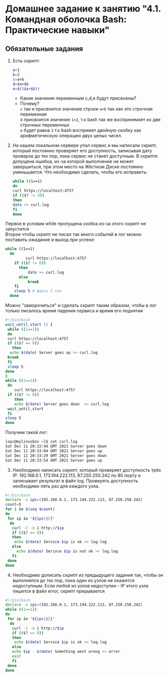 # Домашнее задание к занятию "4.1. Командная оболочка Bash: Практические навыки"

## Обязательные задания

1. Есть скрипт:
    ```bash
    a=1
    b=2
    c=a+b
    d=$a+$b
    e=$(($a+$b))
    ```
    * Какие значения переменным c,d,e будут присвоены?
    * Почему?  
`c` так и присвоится значение строки `a+b` так как это строчная переменная  
`d` присвоится значение `1+2`, т.к bash так же воспринимает их две строчных переменных  
`e` будет равна `3` т.к bash воспримет двойную скобку как арифметическую операцию двух целых чисел.

2. На нашем локальном сервере упал сервис и мы написали скрипт, который постоянно проверяет его доступность, записывая дату проверок до тех пор, пока сервис не станет доступным. В скрипте допущена ошибка, из-за которой выполнение не может завершиться, при этом место на Жёстком Диске постоянно уменьшается. Что необходимо сделать, чтобы его исправить:
    ```bash
    while ((1==1)
    do
    curl https://localhost:4757
    if (($? != 0))
    then
    date >> curl.log
    fi
    done
    ```
Первое в условии while пропущена скобка из-за этого скрипт не запустится  
Второе чтобы скрипт не писал так много событий в лог можно поставить ожидание и выход при успехе:
```bash
while ((1==1)
  do
         curl https://localhost:4757
    if (($? != 0))
      then
          date >> curl.log
      else
          break
    fi
    sleep 5 # ждать 5 сек
  done
```
    
Можно "заморочиться" и сделать скрипт таким образом, чтобы в лог только писалось время падения сервиса и время его поднятия
```bash
#!/bin/bash
wait_until_start () {
 while ((1==1))
 do
 curl https://localhost:4757
 if (($? == 0))
   then
  echo $(date) Server goes up >> curl.log
 break
 fi
 sleep 5
done
}
while ((1==1))
 do
    curl https://localhost:4757
 if (($? != 0))
    then
    echo $(date) Server goes down  >> curl.log
 wait_until_start
 fi
sleep 5
done
```
Получим такой лог:
```bash
[opc@mylinuxbox ~]$ cat curl.log
Sat Dec 11 20:32:44 GMT 2021 Server goes down
Sat Dec 11 20:33:04 GMT 2021 Server goes up
Sat Dec 11 20:33:29 GMT 2021 Server goes down
Sat Dec 11 20:33:54 GMT 2021 Server goes up
```

3. Необходимо написать скрипт, который проверяет доступность трёх IP: 192.168.0.1, 173.194.222.113, 87.250.250.242 по 80 порту и записывает результат в файл log. Проверять доступность необходимо пять раз для каждого узла.
```bash
#!/bin/bash
declare -a ips=(192.168.0.1, 173.194.222.113, 87.250.250.242)
count=5
for i in $(seq $count)
do
 for ip in "${ips[@]}"
  do
   curl -I -m 1 http://$ip
   if (($? == 0))
   then
    echo $(date) Service $ip is ok >> log.log
   else
     echo $(date) Serivce $ip is not ok >> log.log
   fi
 done
done
```
4. Необходимо дописать скрипт из предыдущего задания так, чтобы он выполнялся до тех пор, пока один из узлов не окажется недоступным. Если любой из узлов недоступен - IP этого узла пишется в файл error, скрипт прерывается
```bash
#!/bin/bash
declare -a ips=(192.168.0.1, 173.194.222.113, 87.250.250.242)
while ((1==1))
do
 for ip in "${ips[@]}"
  do
   curl -I -m 1 http://$ip
   if (($? == 0))
   then
    echo $(date) Service $ip is ok >> log.log
   else
   echo $ip - $(date) Something went wrong >> error
   exit
   fi
 done
done
```